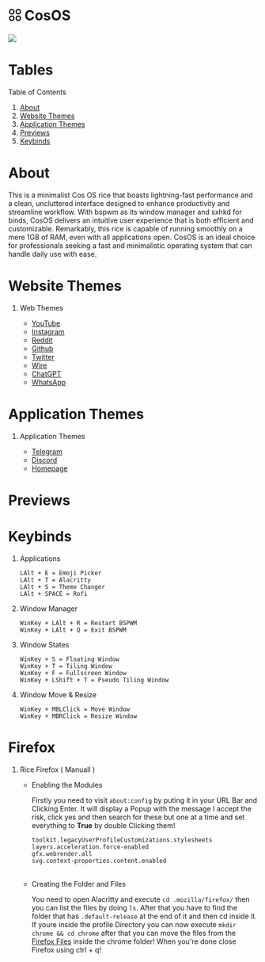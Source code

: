 # 𓃌 CosOS

<img src="https://user-images.githubusercontent.com/138330732/266787272-35a7e778-f8e3-4b3f-91d6-8400b82a8d79.png" />

<center> <h1 align="left" id="">Tables</h1> </center>
<summary>Table of Contents</summary>
  <ol>
    <li><a href="#about">About</a></li>
    <li><a href="#external">Website Themes</a></li>
    <li><a href="#internal">Application Themes</a></li>
    <li><a href="#previews">Previews</a></li>
    <li><a href="#keybinds">Keybinds</a></li>
  </ol>
 

<center> <h1 align="left" id="about">About</h1> </center>

<center> <p align="left" >This is a minimalist Cos OS rice that boasts lightning-fast performance and a clean, uncluttered interface designed to enhance productivity and streamline workflow. With bspwm as its window manager and sxhkd for binds, CosOS delivers an intuitive user experience that is both efficient and customizable. Remarkably, this rice is capable of running smoothly on a mere 1GB of RAM, even with all applications open. CosOS is an ideal choice for professionals seeking a fast and minimalistic operating system that can handle daily use with ease. </p></center

<center> <h1 align="left" id="external">Website Themes</h1> </center>

1. Web Themes

   - [YouTube](https://github.com/0romos/CosOS-dotfiles/blob/main/Web%20Themes/youtube.css)
   - [Instagram](https://github.com/0romos/CosOS-dotfiles/blob/main/Web%20Themes/instagram.css)
   - [Reddit](https://github.com/0romos/CosOS-dotfiles/blob/main/Web%20Themes/reddit.css)
   - [Github](https://github.com/0romos/CosOS-dotfiles/blob/main/Web%20Themes/github.css)
   - [Twitter](https://github.com/0romos/CosOS-dotfiles/blob/main/Web%20Themes/twitter.css)
   - [Wire](https://github.com/0romos/CosOS-dotfiles/blob/main/Web%20Themes/wire.css)
   - [ChatGPT](https://github.com/0romos/CosOS-dotfiles/blob/main/Web%20Themes/chatgpt.css)
   - [WhatsApp](https://github.com/0romos/CosOS-dotfiles/blob/main/Web%20Themes/whatsapp.css)


<center> <h1 align="left" id="internal">Application Themes</h1> </center>

1. Application Themes
   
   - [Telegram](https://t.me/addtheme/zIueslkI5K6Qn3J0)
   - [Discord](https://github.com/0romos/CosOS-dotfiles/blob/main/App%20Themes/discord.css)
   - [Homepage](https://github.com/0romos/CosOS-dotfiles/blob/main/App%20Themes/homepage.css)


<center> <h1 align="left" id="previews">Previews</h1> </center>


<center> <h1 align="left" id="keybinds">Keybinds</h1> </center>

1. Applications

   ```
   LAlt + E = Emoji Picker
   LAlt + T = Alacritty
   LAlt + S = Theme Changer
   LAlt + SPACE = Rofi
   ```
   
2. Window Manager

   ```
   WinKey + LAlt + R = Restart BSPWM
   WinKey + LAlt + Q = Exit BSPWM
   ```

3. Window States

   ```
   WinKey + S = Floating Window
   WinKey + T = Tiling Window
   WinKey + F = Fullscreen Window
   WinKey + LShift + T = Pseudo Tiling Window
   ```
   
4. Window Move & Resize

   ```
   WinKey + MBLClick = Move Window
   WinKey + MBRClick = Resize Window
   ```


<center> <h1 align="left" id="firefox">Firefox</h1> </center>

1. Rice Firefox ( Manuall )
  
    * Enabling the Modules
   
      Firstly you need to visit `about:config` by puting it in your URL Bar and Clicking Enter. It will display a Popup with the message I accept the risk, click yes and then search for these but one at a time and set everything to **True** by double Clicking them!
      
      `toolkit.legacyUserProfileCustomizations.stylesheets` <br />
      `layers.acceleration.force-enabled` <br />
      `gfx.webrender.all` <br />
      `svg.context-properties.content.enabled` <br />
       <br />
      
    * Creating the Folder and Files
    
      You need to open Alacritty and execute `cd .mozilla/firefox/` then you can list the files by doing `ls`.
      After that you have to find the folder that has `.default-release` at the end of it and then cd inside it.
      If youre inside the profile Directory you can now execute `mkdir chrome && cd chrome` after that you can move the files from the [Firefox Files](https://github.com/0romos/Deprowave/tree/main/Firefox) inside the chrome folder! When you're done close Firefox using ctrl + q!<br />
   

